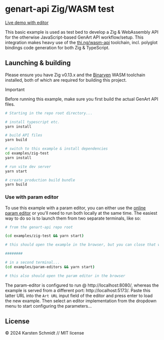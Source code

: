 # genart-api Zig/WASM test

[Live demo with editor](https://demo.thi.ng/genart-api/param-editors/?url=https://demo.thi.ng/genart-api/zig-test/)

This basic example is used as test bed to develop a Zig & WebAssembly API for
the otherwise JavaScript-based GenArt API workflow/setup. This integration makes
heavy use of the [thi.ng/wasm-api](https://thi.ng/wasm-api) toolchain, incl.
polyglot bindings code generation for both Zig & TypeScript.

## Launching & building

Please ensure you have Zig v0.13.x and the
[Binaryen](https://github.com/WebAssembly/binaryen) WASM toolchain installed,
both of which are required for building this project.

> [!IMPORTANT]
> Before running this example, make sure you first build the actual GenArt API
> files.

```bash
# Starting in the repo root directory...

# install typescript etc.
yarn install

# build API files
yarn build

# switch to this example & install dependencies
cd examples/zig-test
yarn install

# run vite dev server
yarn start

# create production build bundle
yarn build
```

### Use with param editor

To use this example with a param editor, you can either use the [online param
editor](https://demo.thi.ng/genart-api/param-editors/) or you'll need to run
both locally at the same time. The easiest way to do so is to launch them from
two separate terminals, like so:

```bash
# from the genart-api repo root

(cd examples/zig-test && yarn start)

# this should open the example in the browser, but you can close that window again...

########

# in a second terminal...
(cd examples/param-editors && yarn start)

# this also should open the param editor in the browser
```

The param-editor is configured to run @ http://localhost:8080/, whereas the
example is served from a different port: http://localhost:5173/. Paste this
latter URL into the `Art URL` input field of the editor and press enter to load
the new example. Then select an editor implementation from the dropdown menu to
start configuring the parameters...

## License

&copy; 2024 Karsten Schmidt // MIT license
